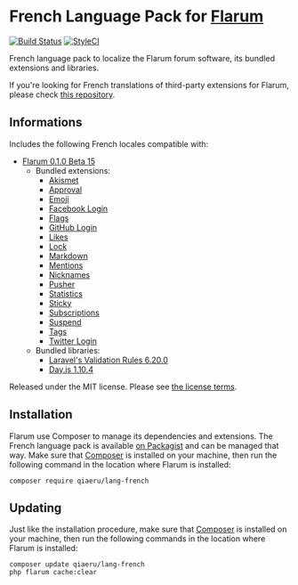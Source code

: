 # French Language Pack for [Flarum](https://flarum.org/)

[![Build Status](https://github.com/qiaeru/lang-french/workflows/Validation/badge.svg)](https://github.com/qiaeru/lang-french/actions) [![StyleCI](https://styleci.io/repos/70081209/shield?style=flat&branch=master)](https://styleci.io/repos/70081209)

French language pack to localize the Flarum forum software, its bundled extensions and libraries.

If you're looking for French translations of third-party extensions for Flarum, please check [this repository](https://github.com/rooaaar/lang-french-extended).

## Informations

Includes the following French locales compatible with:

- [Flarum 0.1.0 Beta 15](https://github.com/flarum/core)
  - Bundled extensions:
    - [Akismet](https://github.com/flarum/akismet)
    - [Approval](https://github.com/flarum/approval)
    - [Emoji](https://github.com/flarum/emoji)
    - [Facebook Login](https://github.com/flarum/auth-facebook)
    - [Flags](https://github.com/flarum/flags)
    - [GitHub Login](https://github.com/flarum/auth-github)
    - [Likes](https://github.com/flarum/likes)
    - [Lock](https://github.com/flarum/lock)
    - [Markdown](https://github.com/flarum/markdown)
    - [Mentions](https://github.com/flarum/mentions)
    - [Nicknames](https://github.com/flarum/nicknames)
    - [Pusher](https://github.com/flarum/pusher)
    - [Statistics](https://github.com/flarum/statistics)
    - [Sticky](https://github.com/flarum/sticky)
    - [Subscriptions](https://github.com/flarum/subscriptions)
    - [Suspend](https://github.com/flarum/suspend)
    - [Tags](https://github.com/flarum/tags)
    - [Twitter Login](https://github.com/flarum/auth-twitter)
  - Bundled libraries:
    - [Laravel's Validation Rules 6.20.0](https://github.com/laravel/laravel)
    - [Day.js 1.10.4](https://github.com/iamkun/dayjs)

Released under the MIT license. Please see [the license terms](https://github.com/qiaeru/lang-french/blob/master/LICENSE).

## Installation

Flarum use Composer to manage its dependencies and extensions. The French language pack is available [on Packagist](https://packagist.org/packages/qiaeru/lang-french) and can be managed that way. Make sure that [Composer](https://getcomposer.org/) is installed on your machine, then run the following command in the location where Flarum is installed:

```shell
composer require qiaeru/lang-french
```

## Updating

Just like the installation procedure, make sure that [Composer](https://getcomposer.org/) is installed on your machine, then run the following commands in the location where Flarum is installed:

```shell
composer update qiaeru/lang-french
php flarum cache:clear
```
